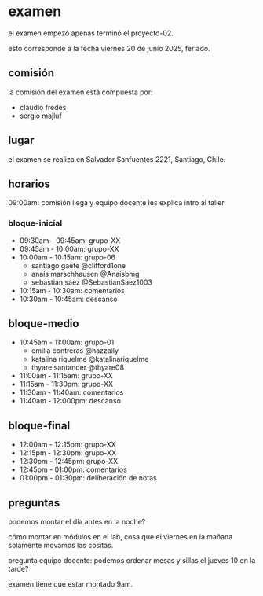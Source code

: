 # examen

el examen empezó apenas terminó el proyecto-02.

esto corresponde a la fecha viernes 20 de junio 2025, feriado.

## comisión

la comisión del examen está compuesta por:

- claudio fredes
- sergio majluf

## lugar

el examen se realiza en Salvador Sanfuentes 2221, Santiago, Chile.

## horarios

09:00am: comisión llega y equipo docente les explica intro al taller

### bloque-inicial

- 09:30am - 09:45am: grupo-XX
- 09:45am - 10:00am: grupo-XX
- 10:00am - 10:15am: grupo-06
  - santiago gaete @clifford1one
  - anaís marschhausen @Anaisbmg
  - sebastián sáez @SebastianSaez1003
- 10:15am - 10:30am: comentarios
- 10:30am - 10:45am: descanso

## bloque-medio

- 10:45am - 11:00am: grupo-01
  - emilia contreras @hazzaily
  - katalina riquelme @katalinariquelme
  - thyare santander @thyare08
- 11:00am - 11:15am: grupo-XX
- 11:15am - 11:30pm: grupo-XX
- 11:30am - 11:40am: comentarios
- 11:40am - 12:000pm: descanso

## bloque-final

- 12:00am - 12:15pm: grupo-XX
- 12:15pm - 12:30pm: grupo-XX
- 12:30pm - 12:45pm: grupo-XX
- 12:45pm - 01:00pm: comentarios
- 01:00pm - 01:30pm: deliberación de notas

## preguntas

podemos montar el día antes en la noche?

cómo montar en módulos en el lab, cosa que el viernes en la mañana solamente movamos las cositas.

pregunta equipo docente: podemos ordenar mesas y sillas el jueves 10 en la tarde?

examen tiene que estar montado 9am.

